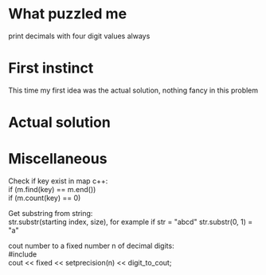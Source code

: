 

# What puzzled me

print decimals with four digit values always


# First instinct

This time my first idea was the actual solution, nothing fancy in this problem

# Actual solution


# Miscellaneous

Check if key exist in map c++:\
 if (m.find(key) == m.end())\
 if (m.count(key) == 0)

Get substring from string:\
str.substr(starting index, size), for example if str = "abcd" str.substr(0, 1) = "a"

cout number to a fixed number n of decimal digits:\
#include <iomanip>\
cout << fixed << setprecision(n) << digit_to_cout;